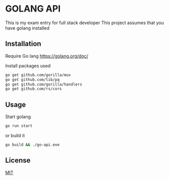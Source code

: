 # GOLANG API

This is my exam entry for full stack developer
This project assumes that you have golang installed

## Installation
Require Go lang https://golang.org/doc/

Install packages used

```bash
go get github.com/gorilla/mux
go get github.com/lib/pq
go get github.com/gorilla/handlers
go get github.com/rs/cors
```

## Usage

Start golang
```bash
go run start
```
or build it
```bash
go build && ./go-api.exe
```

## License
[MIT](https://choosealicense.com/licenses/mit/)
